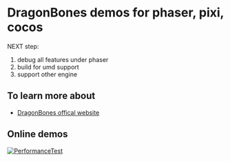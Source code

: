 # DragonBones demos for phaser, pixi, cocos

NEXT step:
  1. debug all features under phaser
  2. build for umd support
  3. support other engine

## To learn more about
* [DragonBones offical website](http://www.dragonbones.com/)

## Online demos
[![PerformanceTest](https://dragonbones.github.io/demo/demos.jpg)](https://github.com/DragonBones/Demos)
